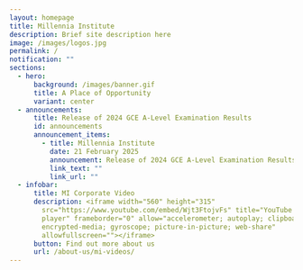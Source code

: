 ```yaml
---
layout: homepage
title: Millennia Institute
description: Brief site description here
image: /images/logos.jpg
permalink: /
notification: ""
sections:
  - hero:
      background: /images/banner.gif
      title: A Place of Opportunity
      variant: center
  - announcements:
      title: Release of 2024 GCE A-Level Examination Results
      id: announcements
      announcement_items:
        - title: Millennia Institute
          date: 21 February 2025
          announcement: Release of 2024 GCE A-Level Examination Results
          link_text: ""
          link_url: ""
  - infobar:
      title: MI Corporate Video
      description: <iframe width="560" height="315"
        src="https://www.youtube.com/embed/Wjt3FtojvFs" title="YouTube video
        player" frameborder="0" allow="accelerometer; autoplay; clipboard-write;
        encrypted-media; gyroscope; picture-in-picture; web-share"
        allowfullscreen=""></iframe>
      button: Find out more about us
      url: /about-us/mi-videos/
---
```

